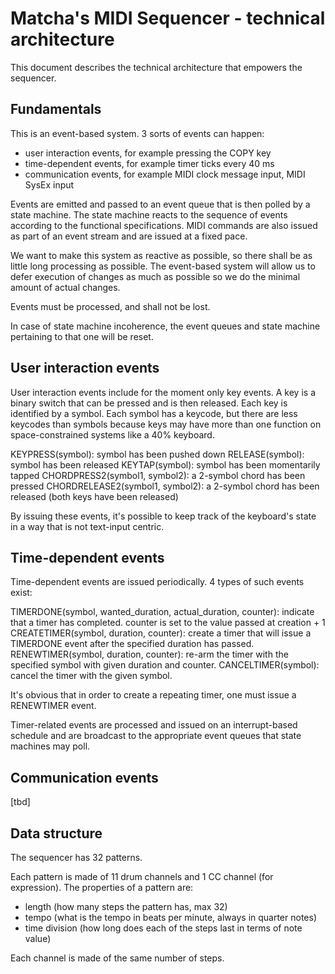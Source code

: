 # Matcha's MIDI Sequencer - technical architecture

This document describes the technical architecture that empowers the sequencer.

## Fundamentals

This is an event-based system. 3 sorts of events can happen:

- user interaction events, for example pressing the COPY key
- time-dependent events, for example timer ticks every 40 ms
- communication events, for example MIDI clock message input, MIDI SysEx input

Events are emitted and passed to an event queue that is then polled by a state machine. The state machine reacts to the sequence of events according to the functional specifications. MIDI commands are also issued as part of an event stream and are issued at a fixed pace.

We want to make this system as reactive as possible, so there shall be as little long processing as possible. The event-based system will allow us to defer execution of changes as much as possible so we do the minimal amount of actual changes.

Events must be processed, and shall not be lost.

In case of state machine incoherence, the event queues and state machine pertaining to that one will be reset.

## User interaction events

User interaction events include for the moment only key events. A key is a binary switch that can be pressed and is then released. Each key is identified by a symbol. Each symbol has a keycode, but there are less keycodes than symbols because keys may have more than one function on space-constrained systems like a 40% keyboard.

KEYPRESS(symbol): symbol has been pushed down
RELEASE(symbol): symbol has been released
KEYTAP(symbol): symbol has been momentarily tapped
CHORDPRESS2(symbol1, symbol2): a 2-symbol chord has been pressed
CHORDRELEASE2(symbol1, symbol2): a 2-symbol chord has been released (both keys have been released)

By issuing these events, it's possible to keep track of the keyboard's state in a way that is not text-input centric.

## Time-dependent events

Time-dependent events are issued periodically.
4 types of such events exist:

TIMERDONE(symbol, wanted_duration, actual_duration, counter): indicate that a timer has completed. counter is set to the value passed at creation + 1
CREATETIMER(symbol, duration, counter): create a timer that will issue a TIMERDONE event after the specified duration has passed.
RENEWTIMER(symbol, duration, counter): re-arm the timer with the specified symbol with given duration and counter.
CANCELTIMER(symbol): cancel the timer with the given symbol.

It's obvious that in order to create a repeating timer, one must issue a RENEWTIMER event.

Timer-related events are processed and issued on an interrupt-based schedule and are broadcast to the appropriate event queues that state machines may poll.

## Communication events

[tbd]


## Data structure

The sequencer has 32 patterns.

Each pattern is made of 11 drum channels and 1 CC channel (for expression).
The properties of a pattern are:
- length (how many steps the pattern has, max 32)
- tempo (what is the tempo in beats per minute, always in quarter notes)
- time division (how long does each of the steps last in terms of note value)

Each channel is made of the same number of steps.
